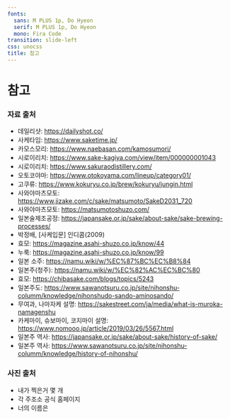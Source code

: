 ```yaml
---
fonts:
  sans: M PLUS 1p, Do Hyeon
  serif: M PLUS 1p, Do Hyeon
  mono: Fira Code
transition: slide-left
css: unocss
title: 참고
---
```


# 참고
### 자료 출처
- 데일리샷: https://dailyshot.co/
- 사케타임: https://www.saketime.jp/
- 카모스모리: https://www.naebasan.com/kamosumori/ 
- 시로이리치: https://www.sake-kagiya.com/view/item/000000001043
- 시로이리치: https://www.sakuraodistillery.com/
- 오토코야마: https://www.otokoyama.com/lineup/category01/
- 고쿠류: https://www.kokuryu.co.jp/brew/kokuryu/jungin.html
- 사와야마츠모토: https://www.jizake.com/c/sake/matsumoto/SakeD2031_720
- 사와야마츠모토: https://matsumotoshuzo.com/
- 일본술제조공정: https://japansake.or.jp/sake/about-sake/sake-brewing-processes/
- 박정배, [사케입문] 인디콤(2009)
- 효모: https://magazine.asahi-shuzo.co.jp/know/44
- 누룩: https://magazine.asahi-shuzo.co.jp/know/99
- 일본 소주: https://namu.wiki/w/%EC%87%BC%EC%B8%84
- 일본주(청주): https://namu.wiki/w/%EC%82%AC%EC%BC%80
- 효모: https://chibasake.com/blogs/topics/5243
- 일본주도: https://www.sawanotsuru.co.jp/site/nihonshu-columm/knowledge/nihonshudo-sando-aminosando/
- 무여과, 나마자케 설명: https://sakestreet.com/ja/media/what-is-muroka-namagenshu
- 카케마이, 슈보마이, 코지마이 설명: https://www.nomooo.jp/article/2019/03/26/5567.html
- 일본주 역사: https://japansake.or.jp/sake/about-sake/history-of-sake/
- 일본주 역사: https://www.sawanotsuru.co.jp/site/nihonshu-columm/knowledge/history-of-nihonshu/
### 사진 출처
- 내가 찍은거 몇 개
- 각 주조소 공식 홈페이지
- 너의 이름은
